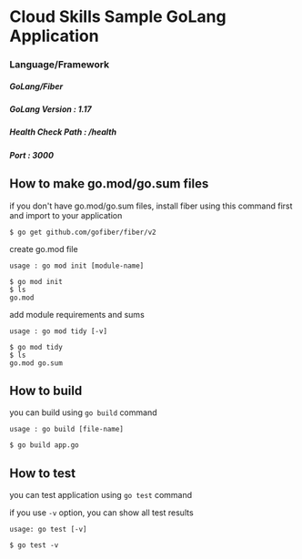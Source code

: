 # Cloud Skills Sample GoLang Application
### Language/Framework
##### GoLang/Fiber
##### GoLang Version : 1.17
##### Health Check Path : /health
##### Port : 3000

## How to make go.mod/go.sum files

if you don't have go.mod/go.sum files, install fiber using this command first and import to your application
```
$ go get github.com/gofiber/fiber/v2
```

create go.mod file
```
usage : go mod init [module-name]

$ go mod init
$ ls
go.mod
```

add module requirements and sums
```
usage : go mod tidy [-v]
 
$ go mod tidy 
$ ls 
go.mod go.sum
```

## How to build

you can build using `go build` command
```
usage : go build [file-name]

$ go build app.go
```

## How to test
you can test application using `go test` command


if you use `-v` option, you can show all test results  
```
usage: go test [-v]

$ go test -v
```